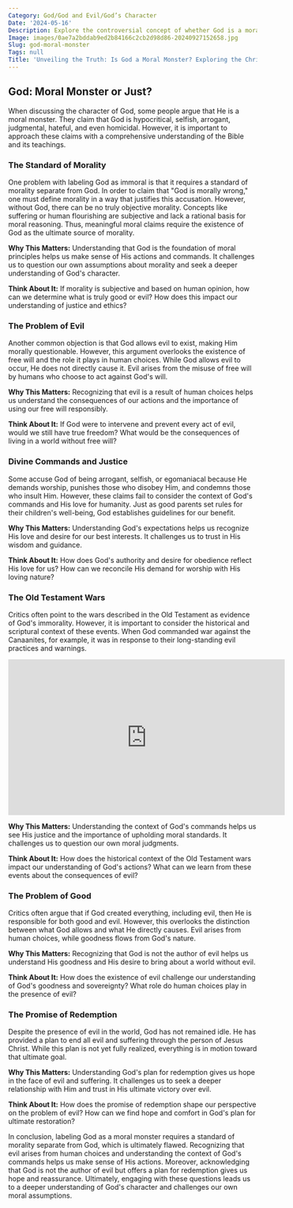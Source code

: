 ```yaml
---
Category: God/God and Evil/God’s Character
Date: '2024-05-16'
Description: Explore the controversial concept of whether God is a moral monster in this thought-provoking article delving into ethics and theology.
Image: images/0ae7a2bddab9ed2b84166c2cb2d98d86-20240927152658.jpg
Slug: god-moral-monster
Tags: null
Title: 'Unveiling the Truth: Is God a Moral Monster? Exploring the Christian Perspective'
---
```


## God: Moral Monster or Just?

When discussing the character of God, some people argue that He is a moral monster. They claim that God is hypocritical, selfish, arrogant, judgmental, hateful, and even homicidal. However, it is important to approach these claims with a comprehensive understanding of the Bible and its teachings.

### The Standard of Morality

One problem with labeling God as immoral is that it requires a standard of morality separate from God. In order to claim that "God is morally wrong," one must define morality in a way that justifies this accusation. However, without God, there can be no truly objective morality. Concepts like suffering or human flourishing are subjective and lack a rational basis for moral reasoning. Thus, meaningful moral claims require the existence of God as the ultimate source of morality.

**Why This Matters:** Understanding that God is the foundation of moral principles helps us make sense of His actions and commands. It challenges us to question our own assumptions about morality and seek a deeper understanding of God's character.

**Think About It:** If morality is subjective and based on human opinion, how can we determine what is truly good or evil? How does this impact our understanding of justice and ethics?

### The Problem of Evil

Another common objection is that God allows evil to exist, making Him morally questionable. However, this argument overlooks the existence of free will and the role it plays in human choices. While God allows evil to occur, He does not directly cause it. Evil arises from the misuse of free will by humans who choose to act against God's will.

**Why This Matters:** Recognizing that evil is a result of human choices helps us understand the consequences of our actions and the importance of using our free will responsibly.

**Think About It:** If God were to intervene and prevent every act of evil, would we still have true freedom? What would be the consequences of living in a world without free will?

### Divine Commands and Justice

Some accuse God of being arrogant, selfish, or egomaniacal because He demands worship, punishes those who disobey Him, and condemns those who insult Him. However, these claims fail to consider the context of God's commands and His love for humanity. Just as good parents set rules for their children's well-being, God establishes guidelines for our benefit.

**Why This Matters:** Understanding God's expectations helps us recognize His love and desire for our best interests. It challenges us to trust in His wisdom and guidance.

**Think About It:** How does God's authority and desire for obedience reflect His love for us? How can we reconcile His demand for worship with His loving nature?

### The Old Testament Wars

Critics often point to the wars described in the Old Testament as evidence of God's immorality. However, it is important to consider the historical and scriptural context of these events. When God commanded war against the Canaanites, for example, it was in response to their long-standing evil practices and warnings.


<iframe width="560" height="315" src="https://www.youtube.com/embed/1C3q3Zr_R8E" frameborder="0" allow="autoplay; encrypted-media" allowfullscreen></iframe>


**Why This Matters:** Understanding the context of God's commands helps us see His justice and the importance of upholding moral standards. It challenges us to question our own moral judgments.

**Think About It:** How does the historical context of the Old Testament wars impact our understanding of God's actions? What can we learn from these events about the consequences of evil?

### The Problem of Good

Critics often argue that if God created everything, including evil, then He is responsible for both good and evil. However, this overlooks the distinction between what God allows and what He directly causes. Evil arises from human choices, while goodness flows from God's nature.

**Why This Matters:** Recognizing that God is not the author of evil helps us understand His goodness and His desire to bring about a world without evil.

**Think About It:** How does the existence of evil challenge our understanding of God's goodness and sovereignty? What role do human choices play in the presence of evil?

### The Promise of Redemption

Despite the presence of evil in the world, God has not remained idle. He has provided a plan to end all evil and suffering through the person of Jesus Christ. While this plan is not yet fully realized, everything is in motion toward that ultimate goal.

**Why This Matters:** Understanding God's plan for redemption gives us hope in the face of evil and suffering. It challenges us to seek a deeper relationship with Him and trust in His ultimate victory over evil.

**Think About It:** How does the promise of redemption shape our perspective on the problem of evil? How can we find hope and comfort in God's plan for ultimate restoration?

In conclusion, labeling God as a moral monster requires a standard of morality separate from God, which is ultimately flawed. Recognizing that evil arises from human choices and understanding the context of God's commands helps us make sense of His actions. Moreover, acknowledging that God is not the author of evil but offers a plan for redemption gives us hope and reassurance. Ultimately, engaging with these questions leads us to a deeper understanding of God's character and challenges our own moral assumptions.